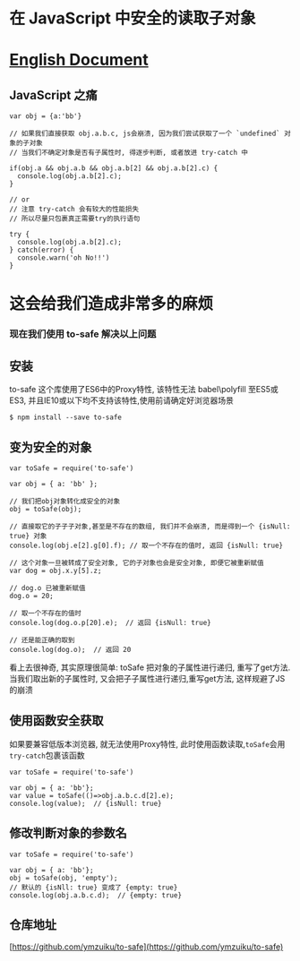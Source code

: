 # 在 JavaScript 中安全的读取子对象

# [English Document](README.md)

## JavaScript 之痛
```
var obj = {a:'bb'}

// 如果我们直接获取 obj.a.b.c, js会崩溃, 因为我们尝试获取了一个 `undefined` 对象的子对象
// 当我们不确定对象是否有子属性时, 得逐步判断, 或者放进 try-catch 中

if(obj.a && obj.a.b && obj.a.b[2] && obj.a.b[2].c) {
  console.log(obj.a.b[2].c);
}

// or 
// 注意 try-catch 会有较大的性能损失
// 所以尽量只包裹真正需要try的执行语句

try {
  console.log(obj.a.b[2].c);
} catch(error) {
  console.warn('oh No!!')
}

```

# 这会给我们造成非常多的麻烦

### 现在我们使用 to-safe 解决以上问题


## 安装

to-safe 这个库使用了ES6中的Proxy特性, 该特性无法 babel\polyfill 至ES5或ES3, 并且IE10或以下均不支持该特性,使用前请确定好浏览器场景

```
$ npm install --save to-safe
```

## 变为安全的对象

```
var toSafe = require('to-safe')

var obj = { a: 'bb' };

// 我们把obj对象转化成安全的对象
obj = toSafe(obj);

// 直接取它的子子子对象,甚至是不存在的数组, 我们并不会崩溃, 而是得到一个 {isNull: true} 对象
console.log(obj.e[2].g[0].f); // 取一个不存在的值时, 返回 {isNull: true}

// 这个对象一旦被转成了安全对象, 它的子对象也会是安全对象, 即便它被重新赋值
var dog = obj.x.y[5].z;

// dog.o 已被重新赋值
dog.o = 20; 

// 取一个不存在的值时
console.log(dog.o.p[20].e);  // 返回 {isNull: true}

// 还是能正确的取到
console.log(dog.o);  // 返回 20

```

看上去很神奇, 其实原理很简单: toSafe 把对象的子属性进行递归, 重写了get方法. 当我们取出新的子属性时, 又会把子子属性进行递归,重写get方法, 这样规避了JS的崩溃

## 使用函数安全获取

如果要兼容低版本浏览器, 就无法使用Proxy特性, 
此时使用函数读取,`toSafe`会用`try-catch`包裹该函数

```
var toSafe = require('to-safe')

var obj = { a: 'bb'};
var value = toSafe(()=>obj.a.b.c.d[2].e);
console.log(value);  // {isNull: true}
```

## 修改判断对象的参数名

```
var toSafe = require('to-safe')

var obj = { a: 'bb'};
obj = toSafe(obj, 'empty');
// 默认的 {isNll: true} 变成了 {empty: true}
console.log(obj.a.b.c.d);  // {empty: true}
```

## 仓库地址

[https://github.com/ymzuiku/to-safe](https://github.com/ymzuiku/to-safe)